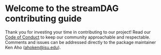 # Welcome to the streamDAG contributing guide <!-- omit in toc -->

Thank you for investing your time in contributing to our project! Read our [Code of Conduct](./CODE_OF_CONDUCT.md) to keep our community approachable and respectable.  Comments and issues can be addressed directly to the package maintainer Ken Aho (ahoken@isu.edu). 